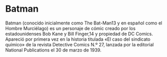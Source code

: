 # Batman 

Batman (conocido inicialmente como The Bat-Man13​ y en español como el Hombre Murciélago) es un personaje de cómic creado por los estadounidenses Bob Kane y Bill Finger,14​ y propiedad de DC Comics. Apareció por primera vez en la historia titulada «El caso del sindicato químico» de la revista Detective Comics N.º 27, lanzada por la editorial National Publications el 30 de marzo de 1939.
